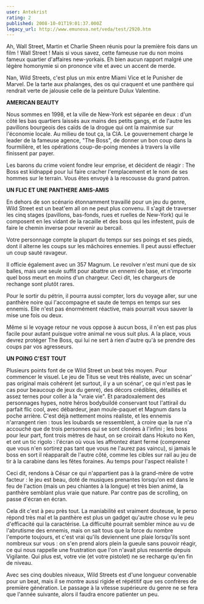 ```yaml
---
user: Antekrist
rating: 2
published: 2008-10-01T19:01:37.000Z
legacy_url: http://www.emunova.net/veda/test/2920.htm
---
```

Ah, Wall Street, Martin et Charlie Sheen réunis pour la première fois dans un film ! Wall Street ! Mais si vous savez, cette fameuse rue du non moins fameux quartier d'affaires new-yorkais. Eh bien aucun rapport malgré une légère homonymie si on prononce vite et avec un accent de merde.  

Nan, Wild Streets, c'est plus un mix entre Miami Vice et le Punisher de Marvel. De la tarte aux phalanges, des os qui craquent et une panthère qui rendrait verte de jalousie celle de la peinture Dulux Valentine.  

  

**AMERICAN BEAUTY**  

Nous sommes en 1998, et la ville de New-York est séparée en deux : d'un côté les bas quartiers laissés aux mains des petits gangs, et de l'autre les pavillons bourgeois des caïds de la drogue qui ont la mainmise sur l'économie locale. Au milieu de tout ça, la CIA. Le gouvernement charge le leader de la fameuse agence, "The Boss", de donner un bon coup dans la fourmilière, et les opérations coup-de-poing menées à travers la ville finissent par payer.  

Les barons du crime voient fondre leur emprise, et décident de réagir : The Boss est kidnappé pour lui faire cracher l'emplacement et le nom de ses hommes sur le terrain. Vous êtes envoyé à la rescousse du grand patron.  

  

**UN FLIC ET UNE PANTHERE AMIS-AMIS**  

En dehors de son scénario étonnamment travaillé pour un jeu du genre, Wild Street est un beat'em all on ne peut plus convenu. Il s'agit de traverser les cinq stages (pavillons, bas-fonds, rues et ruelles de New-York) qui le composent en les vidant de la racaille et des boss qui les infestent, puis de faire le chemin inverse pour revenir au bercail.  

Votre personnage compte la plupart du temps sur ses poings et ses pieds, dont il alterne les coups sur les mâchoires ennemies. Il peut aussi effectuer un coup sauté ravageur.  

Il officie également avec un 357 Magnum. Le revolver n'est muni que de six balles, mais une seule suffit pour abattre un ennemi de base, et n'importe quel boss meurt en moins d'un chargeur. Ceci dit, les chargeurs de rechange sont plutôt rares.  

Pour le sortir du pétrin, il pourra aussi compter, lors du voyage aller, sur une panthère noire qui l'accompagne et saute de temps en temps sur ses ennemis. Elle n'est pas énormément réactive, mais pourrait vous sauver la mise une fois ou deux.  

Même si le voyage retour ne vous oppose à aucun boss, il n'en est pas plus facile pour autant puisque votre animal ne vous suit plus. A la place, vous devrez protéger The Boss, qui lui ne sert à rien d'autre qu'à se prendre des coups par vos agresseurs.  

  

**UN POING C'EST TOUT**  

Plusieurs points font de ce Wild Street un beat très moyen. Pour commencer le visuel. Le jeu de Titus se veut très réaliste, avec un scénar' pas original mais cohérent (et surtout, il y a un scénar', ce qui n'est pas le cas pour beaucoup de jeux du genre), des décors crédibles, détaillés et assez ternes pour coller à la "vraie vie". Et paradoxalement des personnages hypes, notre héros bodybuildé conservant tout l'attirail du parfait flic cool, avec débardeur, jean moule-paquet et Magnum dans la poche arrière. C'est déjà nettement moins réaliste, et les ennemis n'arrangent rien : tous les loubards se ressemblent, à croire que la rue n'a accouché que de trois personnes qui se sont clonées à l'infini ; les boss pour leur part, font trois mètres de haut, on se croirait dans Hokuto no Ken, et ont un tic rigolo : l'écran où vous les affrontez étant fermé (comprenez que vous n'en sortirez pas tant que vous ne l'aurez pas vaincu), si jamais le boss en sort il réapparaît de l'autre côté, comme les cibles sur rail au jeu de tir à la carabine dans les fêtes foraines. Au temps pour l'aspect réaliste !  

Ceci dit, rendons à César ce qui n'appartient pas à la grand-mère de votre facteur : le jeu est beau, doté de musiques prenantes lorsqu'on est dans le feu de l'action (mais un peu chiantes à la longue) et très bien animé, la panthère semblant plus vraie que nature. Par contre pas de scrolling, on passe d'écran en écran.  

Cela dit c'est à peu près tout. La maniabilité est vraiment douteuse, le perso répond très mal et la panthère est plus un gadget qu'autre chose vu le peu d'efficacité qui la caractérise. La difficulté pourrait sembler mince au vu de l'abrutisme des ennemis, mais on sait tous que la force du nombre l'emporte toujours, et c'est vrai qu'ils deviennent une plaie lorsqu'ils sont nombreux sur vous : on s'en prend alors plein la gueule sans pouvoir réagir, ce qui nous rappelle une frustration que l'on n'avait plus ressentie depuis Vigilante. Qui plus est, votre vie (et votre pistolet) ne se recharge qu'en fin de niveau.  

Avec ses cinq doubles niveaux, Wild Streets est d'une longueur convenable pour un beat, mais il se montre aussi rigide et répétitif que ses confrères de première génération. Le passage à la vitesse supérieure du genre ne se fera que l'année suivante, alors il faudra encore patienter un peu.